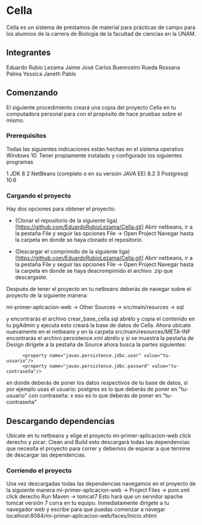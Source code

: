 # Cella

Cella es un sistema de préstamos de material para prácticas de campo para los 
alumnos de la carrera de Biología de la facultad 
de ciencias en la UNAM.


## Integrantes
Eduardo Rubio Lezama 
Jaime
José Carlos Buenrostro Rueda
Rossana Palma
Yessica Janeth Pablo

## Comenzando

El siguiente procedimiento creará una copia del proyecto Cella en tu computadora 
personal para con el propósito de hace pruebas sobre el mismo.

### Prerequisitos

Todas las siguientes indicaciones están hechas en el sistema operativo Windows 10.
Tener propiamente instalado y configurado los siguientes programas

1 JDK 8
2 NetBeans (completo o en su versión JAVA EE) 8.2
3 Postgresql 10.6

### Cargando el proyecto

Hay dos opciones para obtener el proyecto:

* (Clonar el repositorio de la siguiente liga)[https://github.com/EduardoRubioLezama/Cella.git]
   Abrir netbeans, ir a la pestaña File y seguir las opciones 
	File -> Open Project 
   Navegar hasta la carpeta en donde se haya clonado el repositorio.

* (Descargar el comprimido de la siguiente liga)[https://github.com/EduardoRubioLezama/Cella.git]
   Abrir netbeans, ir a la pestaña File y seguir las opciones 
	File -> Open Project 
   Navegar hasta la carpeta en donde se haya descrompimido el archivo .zip que descargaste.

Después de tener el proyecto en tu netbeans deberás de navegar sobre el proyecto
de la siguiente manera:

mi-primer-aplicacion-web -> Other Sources -> src/main/resurces -> sql 

y encontrarás el archivo crear_base_cella.sql abrélo y copia el contenido en 
tu pgAdmin y ejecuta esto creará la base de datos de Cella. Ahora ubícate nuevamente
en el netbeans y en la carpeta src/main/resources/META-INF encontrarás el archivo
persistence.xml 
abrélo y si se muestra la pestaña de Design dirígete a la pestaña de Source
ahora busca la partes siguientes:

```
      <property name="javax.persistence.jdbc.user" value="tu-usuario"/>
      <property name="javax.persistence.jdbc.passwrd" value="tu-contraseña"/>
```
en donde deberás de poner los datos respectivos de tu base de datos, si por ejemplo 
usas el usuario: postgres es lo que deberás de poner en "tu-usuario" 
con contraseña: x eso es lo que deberás de poner en "tu-contraseña" 

## Descargando dependencias

Ubícate en tu netbeans y elige el proyecto mi-primer-aplicacion-web
click derecho y picar: Clean and Build esto descargará todas las dependencias
que necesita el proyecto para correr y debemos de esperar a que termine de descargar
las dependencias.

### Corriendo el proyecto

Una vez descargadas todas las dependencias navegamos en el proyecto 
de la siguiente manera
mi-primer-aplicacion-web -> Project Files -> pom.xml 
click derecho Run Maven -> tomcat7
Esto hará que un servidor apache tomcat versión 7 corra en tu equipo.
Inmediatamente dirígete a tu navegador web y escribe para que puedas comenzar a navegar
localhost:8084/mi-primer-aplicacion-web/faces/Inicio.xhtml

